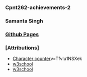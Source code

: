 ### Cpnt262-achievements-2
### Samanta Singh
### [Github Pages](https://samantasingh.github.io/cpnt262-achievements-2/)
### [Attributions]
- [Character counter](https://www.youtube.com/watch?)v=Tfvlu1NSXek
- [w3school](https://www.w3schools.com/jsref/jsref_join.asp)
- [w3school](https://www.w3schools.com/jsref/jsref_length_array.asp)